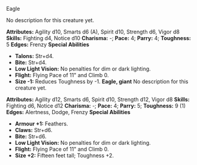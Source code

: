 Eagle

No description for this creature yet.

**Attributes:** Agility d10, Smarts d6 (A), Spirit d10, Strength d6,
Vigor d8
**Skills:** Fighting d4, Notice d10
**Charisma:** -; **Pace:** 4; **Parry:** 4; **Toughness:** 5
**Edges:** Frenzy
**Special Abilities**
- **Talons:** Str+d4.
- **Bite:** Str+d4.
- **Low Light Vision:** No penalties for dim or dark lighting.
- **Flight:** Flying Pace of 11" and Climb 0.
- **Size -1:** Reduces Toughness by -1.
**Eagle, giant**
No description for this creature yet.

**Attributes:** Agility d12, Smarts d6, Spirit d10, Strength d12, Vigor
d8
**Skills:** Fighting d6, Notice d12
**Charisma:** -; **Pace:** 4; **Parry:** 5; **Toughness:** 9 (1)
**Edges:** Alertness, Dodge, Frenzy
**Special Abilities**
- **Armour +1:** Feathers.
- **Claws:** Str+d6.
- **Bite:** Str+d6.
- **Low Light Vision:** No penalties for dim or dark lighting.
- **Flight:** Flying Pace of 11" and Climb 0.
- **Size +2:** Fifteen feet tall; Toughness +2.

